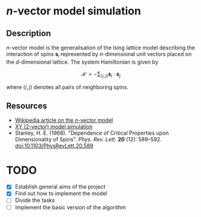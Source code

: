 # $n$-vector model simulation

## Description
$n$-vector model is the generalisation of the Ising lattice model describing the interaction of spins $\mathbf{s}_{i}$ represented by $n$-dimensional unit vectors placed on the $d$-dimensional lattice. The system Hamiltonian is given by

$$\mathcal{H} = -\sum_{\langle i,j \rangle} \mathbf{s}_{i} \cdot \mathbf{s}_{j}$$

where $\langle i,j \rangle$ denotes all pairs of neighboring spins.

## Resources
- [Wikipedia article on the $n$-vector model](https://en.wikipedia.org/wiki/N-vector_model)
- [XY (2-vector) model simulation](https://kjslag.github.io/XY/)
- Stanley, H. E. (1968). "Dependence of Critical Properties upon Dimensionality of Spins". *Phys. Rev. Lett*. **20** (12): 589–592. [doi:10.1103/PhysRevLett.20.589](https://doi.org/10.1103%2FPhysRevLett.20.589)

# TODO

- [x] Establish general aims of the project 
- [x] Find out how to implement the model
- [ ] Divide the tasks
- [ ] Implement the basic version of the algorithm